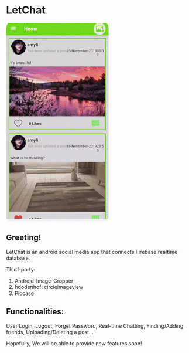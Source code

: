 # LetChat

![LetChat Demo](media/Letchat.gif)


##  Greeting!

LetChat is an android social media app that connects Firebase realtime database. 

Third-party: 
1. Android-Image-Cropper
2. hdodenhof: circleimageview
3. Piccaso 


## Functionalities:

User Login, Logout, Forget Password, Real-time Chatting, Finding/Adding friends, Uploading/Deleting a post...

Hopefully, We will be able to provide new features soon!



